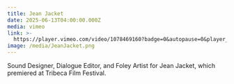 ```yaml
---
title: Jean Jacket
date: 2025-06-13T04:00:00.000Z
media: vimeo
link: >-
  https://player.vimeo.com/video/1078469160?badge=0&autopause=0&player_id=0&app_id=58479
image: /media/JeanJacket.png
---
```


Sound Designer, Dialogue Editor, and Foley Artist for Jean Jacket, which premiered at Tribeca Film Festival.
